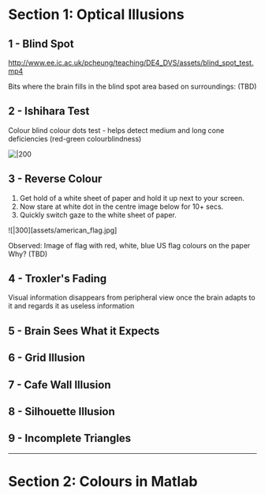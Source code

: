 
# Section 1: Optical Illusions

## 1 - Blind Spot
http://www.ee.ic.ac.uk/pcheung/teaching/DE4_DVS/assets/blind_spot_test.mp4

Bits where the brain fills in the blind spot area based on surroundings:
(TBD)

## 2 - Ishihara Test
Colour blind colour dots test - helps detect medium and long cone deficiencies (red-green colourblindness)

![|200](assets/ishihara_test/Ishihara_01.jpg)

## 3 - Reverse Colour

1. Get hold of a white sheet of paper and hold it up next to your screen.
2. Now stare at white dot in the centre image below for 10+ secs.
3. Quickly switch gaze to the white sheet of paper.

![|300][assets/american_flag.jpg]

Observed: Image of flag with red, white, blue US flag colours on the paper
Why? (TBD)

## 4 - Troxler's Fading

Visual information disappears from peripheral view once the brain adapts to it and regards it as useless information

## 5 - Brain Sees What it Expects

## 6 - Grid Illusion

## 7 - Cafe Wall Illusion

## 8 - Silhouette Illusion

## 9 - Incomplete Triangles 

---
# Section 2: Colours in Matlab

